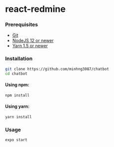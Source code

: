 # react-redmine

### Prerequisites

- [Git](https://git-scm.com/)
- [NodeJS 12 or newer](https://nodejs.org/)
- [Yarn 1.5 or newer](https://yarnpkg.com/lang/en/docs/install/)

### Installation

```sh
git clone https://github.com/minhng3087/chatbot
cd chatbot
```

#### Using npm:
```sh
npm install
```

#### Using yarn:

```sh
yarn install
```

### Usage

```sh
expo start
```